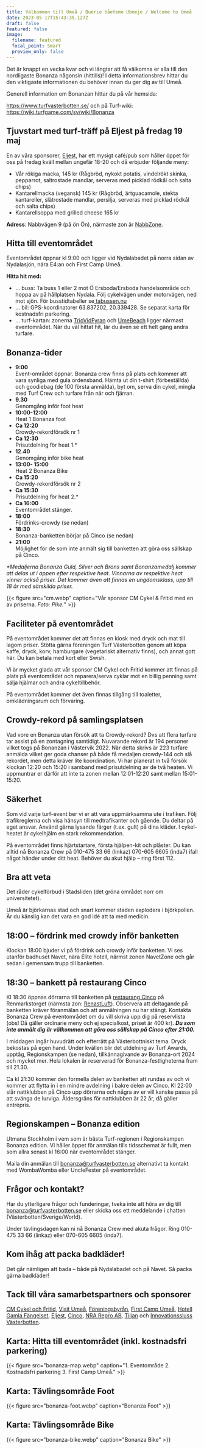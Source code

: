 ```yaml
---
title: Välkommen till Umeå / Buerie båeteme Ubmeje / Welcome to Umeå
date: 2023-05-17T15:43:35.127Z
draft: false
featured: false
image:
  filename: featured
  focal_point: Smart
  preview_only: false
---
```

Det är knappt en vecka kvar och vi längtar att få välkomna er alla till den nordligaste Bonanza någonsin (hittills)! I detta informationsbrev hittar du den viktigaste informationen du behöver innan du ger dig av till Umeå. 

Generell information om Bonanzan hittar du på vår hemsida:

https://www.turfvasterbotten.se/ och på Turf-wiki: https://wiki.turfgame.com/sv/wiki/Bonanza 

## Tjuvstart med turf-träff på Eljest på fredag 19 maj

En av våra sponsorer, [Eljest](https://www.eljestshop.se/), har ett mysigt café/pub som håller öppet för oss på fredag kväll mellan ungefär 18-20 och då erbjuder följande meny:

* Vår rökiga macka, 145 kr (Rågbröd, nykokt potatis, vindelrökt skinka, pepparrot, saltrostade mandlar, serveras med picklad rödkål och salta chips)
* Kantarellmacka (vegansk) 145 kr (Rågbröd, ärtguacamole, stekta kantareller, slätrostade mandlar, persilja, serveras med picklad rödkål och salta chips)
* Kantarellsoppa med grilled cheese 165 kr

**Adress**: Nabbvägen 9 (på ön Ön), närmaste zon är [NabbZone](https://turfgame.com/map/NabbZone).

## Hitta till eventområdet

Eventområdet öppnar kl 9:00 och ligger vid Nydalabadet på norra sidan av Nydalasjön, nära E4:an och First Camp Umeå.

**Hitta hit med:**

* … buss: Ta buss 1 eller 2 mot Ö Ersboda/Ersboda handelsområde och hoppa av på hållplatsen Nydala. Följ cykelvägen under motorvägen, ned mot sjön. För busstidtabeller se[ tabussen.nu](https://www.tabussen.nu/)
* … bil: GPS-koordinatorer 63.837202, 20.339428. Se separat karta för kostnadsfri parkering.
* … turf-kartan: zonerna [TrioVidFyran](https://turfgame.com/map/TrioVidFyran) och [UmeBeach](https://turfgame.com/map/UmeBeach) ligger närmast eventområdet. När du väl hittat hit, lär du även se ett helt gäng andra turfare.  

## Bonanza-tider

* **9:00**\
  Event-området öppnar. Bonanza crew finns på plats och kommer att vara synliga med gula ordensband. Hämta ut din t-shirt (förbeställda) och goodiebag (de 100 första anmälda), byt om, serva din cykel, mingla med Turf Crew och turfare från när och fjärran.
* **9.30**\
  Genomgång inför foot heat
* **10:00-12:00**\
  Heat 1 Bonanza foot
* **Ca 12:20**\
  Crowdy-rekordförsök nr 1
* **Ca 12:30** \
  Prisutdelning för heat 1.*
* **12.40** \
  Genomgång inför bike heat
* **13:00- 15:00** \
  Heat 2  Bonanza Bike
* **Ca 15:20** \
  Crowdy-rekordförsök nr 2
* **Ca 15:30** \
  Prisutdelning för heat 2.*
* **Ca 16:00** \
  Eventområdet stänger.
* **18:00** \
  Fördrinks-crowdy (se nedan)
* **18:30** \
  Bonanza-banketten börjar på Cinco (se nedan)
* **21:00** \
  Möjlighet för de som inte anmält sig till banketten att göra oss sällskap på Cinco.

*\*Medaljerna Bonanza Guld, Silver och Brons samt Bonanzamedalj kommer att delas ut i appen efter respektive heat. Vinnarna av respektive heat vinner också priser. Det kommer även att finnas en ungdomsklass, upp till 18 år med särskilda priser.*

{{< figure src="cm.webp" caption="Vår sponsor CM Cykel & Fritid med en av priserna. *Foto: Pike.*" >}}

## Faciliteter på eventområdet

På eventområdet kommer det att finnas en kiosk med dryck och mat till lagom priser. Stötta gärna föreningen Turf Västerbotten genom att köpa kaffe, dryck, korv, hamburgare (vegetariskt alternativ finns), och annat gott här. Du kan betala med kort eller Swish.

Vi är mycket glada att vår sponsor CM Cykel och Fritid kommer att finnas på plats på eventområdet och reparera/serva cyklar mot en billig penning samt sälja hjälmar och andra cykeltillbehör.

På eventområdet kommer det även finnas tillgång till toaletter, omklädningsrum och förvaring.

## Crowdy-rekord på samlingsplatsen

Vad vore en Bonanza utan försök att ta Crowdy-rekord? Dvs att flera turfare tar assist på en zontagning samtidigt. Nuvarande rekord är 194 personer vilket togs på Bonanzan i Västervik 2022. När detta skrivs är 223 turfare anmälda vilket ger goda chanser på både få medaljen crowdy-144 och slå rekordet, men detta kräver lite koordination. Vi har planerat in två försök klockan 12:20 och 15:20 i samband med prisutdelning av de två heaten. Vi uppmuntrar er därför att inte ta zonen mellan 12:01-12:20 samt mellan 15:01-15:20.

## Säkerhet

Som vid varje turf-event ber vi er att vara uppmärksamma ute i trafiken. Följ trafikreglerna och visa hänsyn till medtrafikanter och gående. Du deltar på eget ansvar. Använd gärna lysande färger (t.ex. gult) på dina kläder. I cykel-heatet är cykelhjälm en stark rekommendation.

På eventområdet finns hjärtstartare, första hjälpen-kit och plåster. Du kan alltid nå Bonanza Crew på 010-475 33 66 (linkaz) 070-605 6605 (inda7) ifall något händer under ditt heat. Behöver du akut hjälp – ring först 112.

## Bra att veta

Det råder cykelförbud i Stadsliden (det gröna området norr om universitetet).

Umeå är björkarnas stad och snart kommer staden explodera i björkpollen. Är du känslig kan det vara en god idé att ta med medicin.

## 18:00 – fördrink med crowdy inför banketten

Klockan 18:00 bjuder vi på fördrink och crowdy inför banketten. Vi ses utanför badhuset Navet, nära Elite hotell, närmst zonen NavetZone och går sedan i gemensam trupp till banketten.

## 18:30 – bankett på restaurang Cinco

Kl 18:30 öppnas dörrarna till banketten på [restaurang Cinco](https://cincoumea.se/) på Renmarkstorget (närmsta zon: [RenastLuft](https://turfgame.com/map/RenastLuft)). Observera att deltagande på banketten kräver föranmälan och att anmälningen nu har stängt. Kontakta Bonanza Crew på eventområdet om du vill skriva upp dig på reservlista (obs! Då gäller ordinarie meny och ej specialkost, priset är 400 kr). ***Du som inte anmält dig är välkommen att göra oss sällskap på Cinco efter 21:00.***

I middagen ingår huvudrätt och efterrätt på Västerbottniskt tema. Dryck bekostas på egen hand. Under kvällen blir det utdelning av Turf Awards, upptåg, Regionskampen (se nedan), tillkännagivande av Bonanza-ort 2024 och mycket mer. Hela lokalen är reserverad för Bonanza-festligheterna fram till 21.30.

Ca kl 21:30 kommer den formella delen av banketten att rundas av och vi kommer att flytta in i en mindre avdelning i bakre delen av Cinco. Kl 22:00 slår nattklubben på Cinco upp dörrarna och några av er vill kanske passa på att svänga de lurviga. Åldersgräns för nattklubben är 22 år, då gäller entrépris.

## Regionskampen – Bonanza edition

Utmana Stockholm i vem som är bästa Turf-regionen i Regionskampen Bonanza edition. Vi håller öppet för anmälan tills tidsschemat är fullt, men som allra senast kl 16:00 när eventområdet stänger. 

Maila din anmälan till bonanza@turfvasterbotten.se alternativt ta kontakt med WombaWomba eller UncleFester på eventområdet.

## Frågor och kontakt?

Har du ytterligare frågor och funderingar, tveka inte att höra av dig till bonanza@turfvasterbotten.se eller skicka oss ett meddelande i chatten (Västerbotten/Sverige/World).

Under tävlingsdagen kan ni nå Bonanza Crew med akuta frågor. Ring 010-475 33 66 (linkaz) eller 070-605 6605 (inda7).

## Kom ihåg att packa badkläder!

Det går nämligen att bada – både på Nydalabadet och på Navet. Så packa gärna badkläder!

## Tack till våra samarbetspartners och sponsorer 

[CM Cykel och Fritid](https://www.cmcykel.se/), [Visit Umeå](https://visitumea.se/sv), [Föreningsbyrån](https://www.umea.se/upplevaochgora/foreningarforeningsliv/foreningsbyranstodtillforeningar.4.250f9659174ae4b9794529.html), [First Camp Umeå](https://firstcamp.se/destinationer/nydala-umea), [Hotell Gamla Fängelset](https://www.hotellgf.se/), [Eljest](https://www.eljestshop.se/), [Cinco](https://cincoumea.se/), [NRA Repro AB](https://nra.se/), [Tiljan](https://www.tiljan.se/) och [Innovationssluss Västerbotten](https://www.regionvasterbotten.se/innovation-och-partnerskap/innovationssluss-vasterbotten).

## Karta: Hitta till eventområdet (inkl. kostnadsfri parkering)

{{< figure src="bonanza-map.webp" caption="1. Eventområde 2. Kostnadsfri parkering 3. First Camp Umeå." >}}

## Karta: Tävlingsområde Foot

{{< figure src="bonanza-foot.webp" caption="Bonanza Foot" >}}

## Karta: Tävlingsområde Bike

{{< figure src="bonanza-bike.webp" caption="Bonanza Bike" >}}